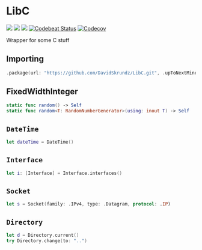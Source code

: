 # LibC

[![](https://img.shields.io/badge/Swift-4.2-orange.svg)][1]
[![](https://img.shields.io/badge/os-macOS%20|%20Linux-lightgray.svg)][1]
[![](https://travis-ci.com/DavidSkrundz/LibC.svg?branch=master)][2]
[![Codebeat Status](https://codebeat.co/badges/ef1bd196-3a7c-41c5-a1fd-3a5c2f6aea55)][3]
[![Codecov](https://codecov.io/gh/DavidSkrundz/LibC/branch/master/graph/badge.svg)][4]

[1]: https://swift.org/download/#releases
[2]: https://travis-ci.com/DavidSkrundz/LibC
[3]: https://codebeat.co/projects/github-com-davidskrundz-libc
[4]: https://codecov.io/gh/DavidSkrundz/LibC

Wrapper for some C stuff

## Importing

```Swift
.package(url: "https://github.com/DavidSkrundz/LibC.git", .upToNextMinor(from: "1.3.0"))
```

## FixedWidthInteger

```Swift
static func random() -> Self
static func random<T: RandomNumberGenerator>(using: inout T) -> Self
```

## `DateTime`

```Swift
let dateTime = DateTime()
```

## `Interface`

```Swift
let i: [Interface] = Interface.interfaces()
```

## `Socket`

```Swift
let s = Socket(family: .IPv4, type: .Datagram, protocol: .IP)
```

## `Directory`

```Swift
let d = Directory.current()
try Directory.change(to: "..")
```
